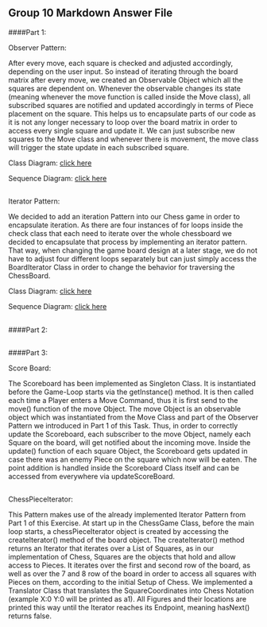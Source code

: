 Group 10 Markdown Answer File
---------------------------------
####Part 1:

Observer Pattern:

After every move, each square is checked and adjusted accordingly, depending on the user input. So instead of iterating
through the board matrix after every move, we created an Observable Object which all the squares are dependent on. 
Whenever the observable changes its state (meaning whenever the move function is called inside the Move class), all 
subscribed squares are notified and updated accordingly in terms of Piece placement on the square. This helps us to 
encapsulate parts of our code as it is not any longer necessary to loop over the board matrix in order to access every
single square and update it. We can just subscribe new squares to the Move class and whenever there is movement, the 
move class will trigger the state update in each subscribed square.

Class Diagram: [click here](https://github.com/niddhog/BINF4241-Group10/blob/master/Assignment_03_DesignPatterns/ObserverDiagramm.jpeg)

Sequence Diagram: [click here](https://github.com/niddhog/BINF4241-Group10/blob/master/Assignment_03_DesignPatterns/ObserverSequenceDiagram.jpg)
##


Iterator Pattern:

We decided to add an iteration Pattern into our Chess game in order to encapsulate iteration. As there are four 
instances of for loops inside the check class that each need to iterate over the whole chessboard we decided to 
encapsulate that process by implementing an iterator pattern. That way, when changing the game board design at a later 
stage, we do not have to adjust four different loops separately but can just simply access the BoardIterator Class in 
order to change the behavior for traversing the ChessBoard.

Class Diagram: [click here](https://github.com/niddhog/BINF4241-Group10/blob/master/Assignment_03_DesignPatterns/IteratorDiagram.jpeg)

Sequence Diagram: [click here](https://github.com/niddhog/BINF4241-Group10/blob/master/Assignment_03_DesignPatterns/IteratorSequenceDiagram.jpg)
##
####Part 2:
##
####Part 3:

Score Board:

The Scoreboard has been implemented as Singleton Class. It is instantiated before the Game-Loop starts via the 
getInstance() method. It is then called each time a Player enters a Move Command, thus it is first send to the
move() function of the move Object. The move Object is an observable object which was instantiated from the Move Class
and part of the Observer Pattern we introduced in Part 1 of this Task. Thus, in order to correctly update the Scoreboard,
each subscriber to the move Object, namely each Square on the board, will get notified about the incoming move. Inside
the update() function of each square Object, the Scoreboard gets updated in case there was an enemy Piece on the 
square which now will be eaten. The point addition is handled inside the Scoreboard Class itself and can be accessed
from everywhere via updateScoreBoard.

##

ChessPieceIterator:

This Pattern makes use of the already implemented Iterator Pattern from Part 1 of this Exercise. At start up in the
ChessGame Class, before the main loop starts, a chessPieceIterator object is created by accessing the createIterator()
method of the board object. The createIterator() method returns an Iterator that iterates over a List of Squares,
as in our implementation of Chess, Squares are the objects that hold and allow access to Pieces. It iterates over
the first and second row of the board, as well as over the 7 and 8 row of the board in order to access all squares
with Pieces on them, according to the initial Setup of Chess. We implemented a Translator Class that translates
the SquareCoordinates into Chess Notation (example X:0 Y:0 will be printed as a1). All Figures and their locations
are printed this way until the Iterator reaches its Endpoint, meaning hasNext() returns false.